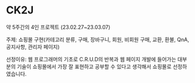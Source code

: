 # CK2J

약 5주간의 4인 프로젝트 (23.02.27~23.03.07)

주제: 쇼핑몰 구현(카테고리 분류, 구매, 장바구니, 회원, 비회원 구매, 교환, 환불, QnA, 공지사항, 관리자 페이지)

선정이유: 웹 프로그래머의 기초로 C.R.U.D의 반복과 웹 페이지 개발에 들어가는 대부분의 기술이 쇼핑몰에서 가장 잘 표현하고 공부할 수 있다고 생각해서 쇼핑몰로 선정하였습니다.

